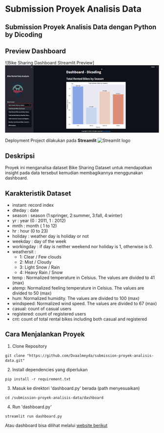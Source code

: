 # Submission Proyek Analisis Data

## Submission Proyek Analisis Data dengan Python by Dicoding

## Preview Dashboard
![Bike Sharing Dashboard Streamlit Preview]<img src="https://raw.githubusercontent.com/Dvaalmeyda/submission-proyek-analisis-data/6912a3b900f7bfaa9ba7afaaa5dfa927982dc0af/hasil_dashboard.png" alr="Preview Dashboard"><img>

Deployment Project dilakukan pada **Streamlit** <img src="https://user-images.githubusercontent.com/7164864/217935870-c0bc60a3-6fc0-4047-b011-7b4c59488c91.png" alt="Streamlit logo"></img>

## Deskripsi
Proyek ini menganalisa dataset Bike Sharing Dataset untuk mendapatkan insight pada data tersebut kemudian membagikannya menggunakan dashboard.

## Karakteristik Dataset

- instant: record index
- dteday : date
- season : season (1:springer, 2:summer, 3:fall, 4:winter)
- yr : year (0 : 2011, 1 : 2012)
- mnth : month ( 1 to 12)
- hr : hour (0 to 23)
- holiday : weather day is holiday or not 
- weekday : day of the week
- workingday : if day is neither weekend nor holiday is 1, otherwise is 0.
- weathersit :
    - 1: Clear / Few clouds
    - 2: Mist / Cloudy
    - 3: Light Snow / Rain
    - 4: Heavy Rain / Snow
- temp : Normalized temperature in Celsius. The values are divided to 41 (max)
- atemp: Normalized feeling temperature in Celsius. The values are divided to 50 (max)
- hum: Normalized humidity. The values are divided to 100 (max)
- windspeed: Normalized wind speed. The values are divided to 67 (max)
- casual: count of casual users
- registered: count of registered users
- cnt: count of total rental bikes including both casual and registered

## Cara Menjalankan Proyek

1. Clone Repository
```
git clone "https://github.com/Dvaalmeyda/submission-proyek-analisis-data.git"
```

2. Install dependencies yang diperlukan
```
pip install -r requirement.txt
```

3. Masuk ke direktori 'dashboard.py' berada (path menyesuaikan)
```
cd /submission-proyek-analisis-data/dashboard
```

4. Run 'dashboard.py'
```
streamlit run dashboard.py
```

Atau dashboard bisa dilihat melalui [website berikut](https://dvaalmeyda-submission-proyek-analisis-dashboarddashboard-mzgcxk.streamlit.app/)

